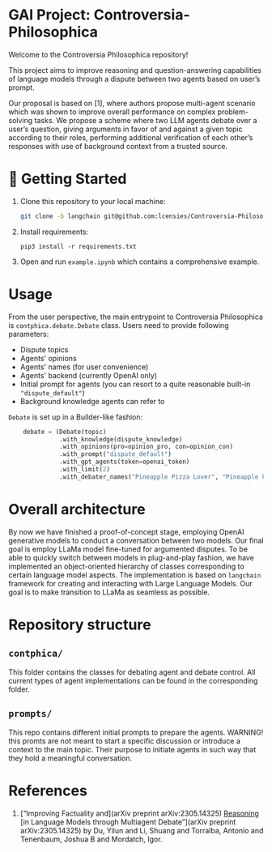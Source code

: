 # GAI Project: Controversia-Philosophica

Welcome to the Controversia Philosophica repository!

This project aims to improve reasoning and question-answering capabilities of language models through a dispute between two agents based on user’s prompt.

Our proposal is based on [1], where authors propose multi-agent scenario which was shown to improve overall performance on complex problem-solving tasks. We propose a scheme where two LLM agents debate over a user’s question, giving arguments in favor of and against a given topic according to their roles, performing additional verification of each other’s responses with use of background context from a trusted source.

# 🚀 Getting Started

1. Clone this repository to your local machine:
    
    ```bash
    git clone -b langchain git@github.com:lcensies/Controversia-Philosophica.git
    ```

2. Install requirements:

   ```
   pip3 install -r requirements.txt
   ```
    
3. Open and run `example.ipynb` which contains a comprehensive example. 

# Usage

From the user perspective, the main entrypoint to Controversia Philosophica is `contphica.debate.Debate` class.
Users need to provide following parameters:
* Dispute topics
* Agents' opinions
* Agents' names (for user convenience)
* Agents' backend (currently OpenAI only)
* Initial prompt for agents (you can resort to a quite reasonable built-in `"dispute_default"`) 
* Background knowledge agents can refer to

`Debate` is set up in a Builder-like fashion:
```python
    debate = (Debate(topic)
              .with_knowledge(dispute_knowledge)
              .with_opinions(pro=opinion_pro, con=opinion_con)
              .with_prompt("dispute_default")
              .with_gpt_agents(token=openai_token)
              .with_limit(2)
              .with_debater_names("Pineapple Pizza Lover", "Pineapple Pizza Hater"))
```

# Overall architecture

By now we have finished a proof-of-concept stage, employing OpenAI generative models to conduct a conversation between two models.
Our final goal is employ LLaMa model fine-tuned for argumented disputes.
To be able to quickly switch between models in plug-and-play fashion, we have implemented an object-oriented hierarchy of classes corresponding to certain language model aspects.
The implementation is based on `langchain` framework for creating and interacting with Large Language Models.
Our goal is to make transition to LLaMa as seamless as possible.

# Repository structure

## `contphica/`

This folder contains the classes for debating agent and debate control. All current types of agent implementations can be found in the corresponding folder.

## `prompts/`

This repo contains different initial prompts to prepare the agents.
WARNING! this promts are not meant to start a specific discussion or introduce a context to the main topic. Their purpose to initiate agents in such way that they hold a meaningful conversation.

# References

1. [“Improving Factuality and](arXiv preprint arXiv:2305.14325) [Reasoning](https://arxiv.org/abs/2305.14325) [in Language Models through Multiagent Debate”](arXiv preprint arXiv:2305.14325) by Du, Yilun and Li, Shuang and Torralba, Antonio and Tenenbaum, Joshua B and Mordatch, Igor.
